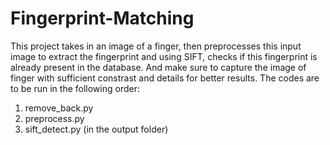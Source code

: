 # Fingerprint-Matching
This project takes in an image of a finger, then preprocesses this input image to extract the fingerprint and using SIFT, checks if this fingerprint is already present in the database. And make sure to capture the image of finger with sufficient constrast and details for better results.
The codes are to be run in the following order:
1) remove_back.py
2) preprocess.py
3) sift_detect.py (in the output folder)
